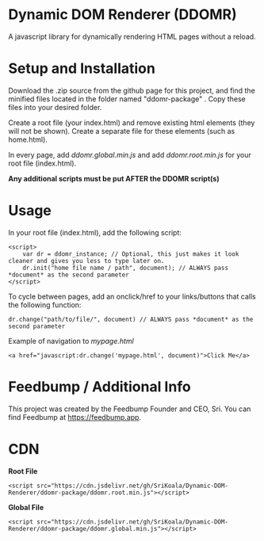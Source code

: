 # Dynamic DOM Renderer (DDOMR)
 A javascript library for dynamically rendering HTML pages without a reload.

# Setup and Installation
 Download the .zip source from the github page for this project, and find the minified files located in the folder named "ddomr-package" . Copy these files into your desired folder.

 Create a root file (your index.html) and remove existing html elements (they will not be shown). Create a separate file for these elements (such as home.html). 

 In every page, add *ddomr.global.min.js* and add *ddomr.root.min.js* for your root file (index.html). 

 **Any additional scripts must be put AFTER the DDOMR script(s)**

# Usage

 In your root file (index.html), add the following script:

    <script>
        var dr = ddomr_instance; // Optional, this just makes it look cleaner and gives you less to type later on. 
        dr.init("home file name / path", document); // ALWAYS pass *document* as the second parameter 
    </script>

 To cycle between pages, add an onclick/href to your links/buttons that calls the following function: 

    dr.change("path/to/file/", document) // ALWAYS pass *document* as the second parameter

Example of navigation to *mypage.html*

    <a href="javascript:dr.change('mypage.html', document)">Click Me</a>

# Feedbump / Additional Info

This project was created by the Feedbump Founder and CEO, Sri. You can find Feedbump at https://feedbump.app.

# CDN

**Root File**

    <script src="https://cdn.jsdelivr.net/gh/SriKoala/Dynamic-DOM-Renderer/ddomr-package/ddomr.root.min.js"></script>

**Global File**

    <script src="https://cdn.jsdelivr.net/gh/SriKoala/Dynamic-DOM-Renderer/ddomr-package/ddomr.global.min.js"></script>
